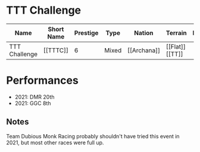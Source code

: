 # TTT Challenge

| Name | Short Name | Prestige | Type | Nation | Terrain | Length |
|-----|------|------|-----|----|-----|-----|
| TTT Challenge | [[TTTC]] | 6 | Mixed | [[Archana]] | [[Flat]][[TT]] |


>

# Performances

* 2021: DMR 20th
* 2021: GGC 8th

## Notes

Team Dubious Monk Racing probably shouldn't have tried this event in 2021, but most other races were full up.
